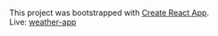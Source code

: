 This project was bootstrapped with [Create React App](https://github.com/facebookincubator/create-react-app).
<br>
Live: [weather-app](http://maks1mp.esy.es/weather/)
